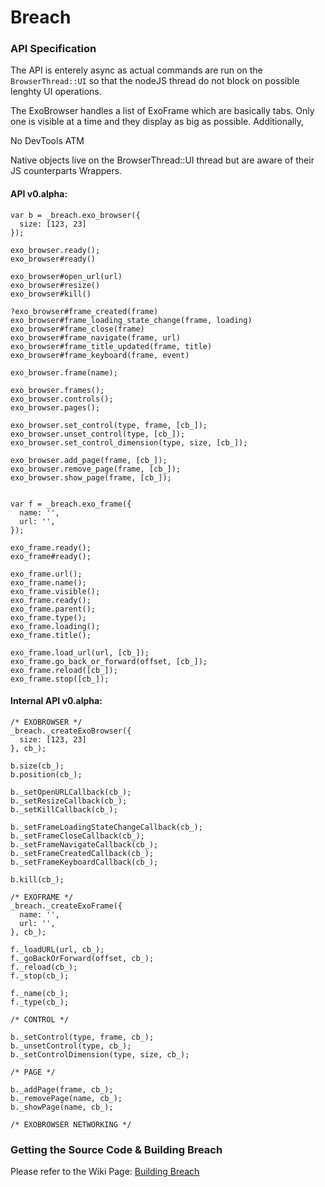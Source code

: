 Breach
======

### API Specification

The API is enterely async as actual commands are run on the `BrowserThread::UI`
so that the nodeJS thread do not block on possible lenghty UI operations.

The ExoBrowser handles a list of ExoFrame which are basically tabs. Only one is
visible at a time and they display as big as possible. Additionally, 

No DevTools ATM

Native objects live on the BrowserThread::UI thread but are aware of their
JS counterparts Wrappers.

#### API v0.alpha:

```
var b = _breach.exo_browser({
  size: [123, 23]
});

exo_browser.ready();
exo_browser#ready()

exo_browser#open_url(url)
exo_browser#resize()
exo_browser#kill()

?exo_browser#frame_created(frame)
exo_browser#frame_loading_state_change(frame, loading)
exo_browser#frame_close(frame)
exo_browser#frame_navigate(frame, url)
exo_browser#frame_title_updated(frame, title)
exo_browser#frame_keyboard(frame, event)

exo_browser.frame(name);

exo_browser.frames();
exo_browser.controls();
exo_browser.pages();

exo_browser.set_control(type, frame, [cb_]);
exo_browser.unset_control(type, [cb_]);
exo_browser.set_control_dimension(type, size, [cb_]);

exo_browser.add_page(frame, [cb_]);
exo_browser.remove_page(frame, [cb_]);
exo_browser.show_page(frame, [cb_]);


var f = _breach.exo_frame({
  name: '',
  url: '',
});

exo_frame.ready();
exo_frame#ready();

exo_frame.url();
exo_frame.name();
exo_frame.visible();
exo_frame.ready();
exo_frame.parent();
exo_frame.type();
exo_frame.loading();
exo_frame.title();

exo_frame.load_url(url, [cb_]);
exo_frame.go_back_or_forward(offset, [cb_]);
exo_frame.reload([cb_]);
exo_frame.stop([cb_]);
```


#### Internal API v0.alpha:

```
/* EXOBROWSER */
_breach._createExoBrowser({
  size: [123, 23]
}, cb_);

b.size(cb_);
b.position(cb_);

b._setOpenURLCallback(cb_);
b._setResizeCallback(cb_);
b._setKillCallback(cb_);

b._setFrameLoadingStateChangeCallback(cb_);
b._setFrameCloseCallback(cb_);
b._setFrameNavigateCallback(cb_);
b._setFrameCreatedCallback(cb_);
b._setFrameKeyboardCallback(cb_);

b.kill(cb_);

/* EXOFRAME */
_breach._createExoFrame({
  name: '',
  url: '',
}, cb_);

f._loadURL(url, cb_);
f._goBackOrForward(offset, cb_);
f._reload(cb_);
f._stop(cb_);

f._name(cb_);
f._type(cb_);

/* CONTROL */

b._setControl(type, frame, cb_);
b._unsetControl(type, cb_);
b._setControlDimension(type, size, cb_);

/* PAGE */

b._addPage(frame, cb_);
b._removePage(name, cb_);
b._showPage(name, cb_);

/* EXOBROWSER NETWORKING */ 

```

### Getting the Source Code & Building Breach

Please refer to the Wiki Page: 
[Building Breach](https://github.com/spolu/breach/wiki/Building-Breach)


